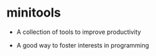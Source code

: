 # minitools
+ A collection of tools to improve productivity</br>
- A good way to foster interests in programming</br>
